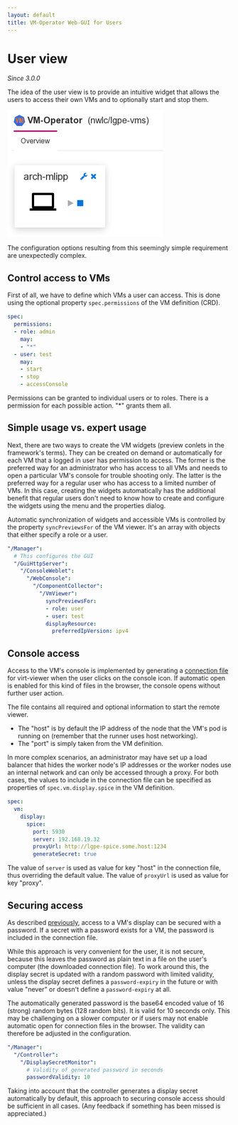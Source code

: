 ```yaml
---
layout: default
title: VM-Operator Web-GUI for Users
---
```


# User view

*Since 3.0.0*

The idea of the user view is to provide an intuitive widget that
allows the users to access their own VMs and to optionally start
and stop them.

![VM-Viewer](VmViewer-preview.png)

The configuration options resulting from this seemingly simple
requirement are unexpectedly complex.

## Control access to VMs

First of all, we have to define which VMs a user can access. This
is done using the optional property `spec.permissions` of the 
VM definition (CRD).

```yaml
spec:
  permissions:
  - role: admin
    may: 
    - "*"
  - user: test
    may:
    - start
    - stop
    - accessConsole 
```

Permissions can be granted to individual users or to roles. There
is a permission for each possible action. "*" grants them all.

## Simple usage vs. expert usage

Next, there are two ways to create the VM widgets (preview conlets
in the framework's terms). They can be created on demand or
automatically for each VM that a logged in user has permission to
access. The former is the preferred way for an administrator who
has access to all VMs and needs to open a particular VM's console
for trouble shooting only. The latter is the preferred way
for a regular user who has access to a limited number of VMs.
In this case, creating the widgets automatically has the additional
benefit that regular users don't need to know how to create and
configure the widgets using the menu and the properties dialog.

Automatic synchronization of widgets and accessible VMs is controlled
by the property `syncPreviewsFor` of the VM viewer. It's an array with
objects that either specify a role or a user.

```yaml
"/Manager":
  # This configures the GUI
  "/GuiHttpServer":
    "/ConsoleWeblet":
      "/WebConsole":
        "/ComponentCollector":
          "/VmViewer":
            syncPreviewsFor:
            - role: user
            - user: test
            displayResource:
              preferredIpVersion: ipv4
```

## Console access

Access to the VM's console is implemented by generating a
[connection file](https://manpages.debian.org/testing/virt-viewer/remote-viewer.1.en.html#CONNECTION_FILE) for virt-viewer when the user clicks on
the console icon. If automatic open is enabled for this kind of
files in the browser, the console opens without further user action.

The file contains all required and optional information to start the
remote viewer.

  * The "host" is by default the IP address of the node that the
    VM's pod is running on (remember that the runner uses host
    networking).
  * The "port" is simply taken from the VM definition.

In more complex scenarios, an administrator may have set up a load
balancer that hides the worker node's IP addresses or the worker
nodes use an internal network and can only be accessed through a
proxy. For both cases, the values to include in the connection file
can be specified as properties of `spec.vm.display.spice` in the
VM definition.

```yaml
spec:
  vm:
    display:
      spice:
        port: 5930
        server: 192.168.19.32
        proxyUrl: http://lgpe-spice.some.host:1234
        generateSecret: true
```

The value of `server` is used as value for key "host" in the
connection file, thus overriding the default value. The 
value of `proxyUrl` is used as value for key "proxy".

## Securing access

As described [previously](./controller.html#display-secretpassword),
access to a VM's display can be secured with a password. If a secret
with a password exists for a VM, the password is
included in the connection file.

While this approach is very convenient for the user, it is not
secure, because this leaves the password as plain text in a file on
the user's computer (the downloaded connection file). To work around
this, the display secret is updated with a random password with
limited validity, unless the display secret defines a `password-expiry`
in the future or with value "never" or doesn't define a
`password-expiry` at all.

The automatically generated password is the base64 encoded value
of 16 (strong) random bytes (128 random bits). It is valid for 
10 seconds only. This may be challenging on a slower computer 
or if users may not enable automatic open for connection files
in the browser. The validity can therefore be adjusted in the
configuration.

```yaml
"/Manager":
  "/Controller":
    "/DisplaySecretMonitor":
      # Validity of generated password in seconds
      passwordValidity: 10
```

Taking into account that the controller generates a display
secret automatically by default, this approach to securing
console access should be sufficient in all cases. (Any feedback
if something has been missed is appreciated.)
